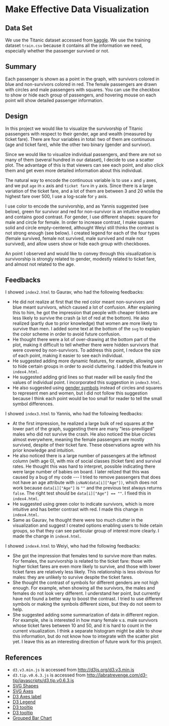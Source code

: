 Make Effective Data Visualization
=================================

Data Set
--------

We use the Titanic dataset accessed from
[kaggle](https://www.kaggle.com/c/titanic/data). We use the training dataset
`train.csv` because it contains all the information we need, especially whether
the passenger survived or not.

Summary
-------

Each passenger is shown as a point in the graph, with survivors colored in blue
and non-survivors colored in red. The female passengers are drawn with circles
and male passengers with squares. You can use the checkbox to show or hide each
group of passengers, and hovering mouse on each point will show detailed
passenger information.

Design
------

In this project we would like to visualize the survivorship of Titanic
passengers with respect to their gender, age and wealth (measured by ticket
fare). There are four variables in total: two of them are continuous (age and ticket
fare), while the other two binary (gender and survivor).

Since we would like to visualize individual passengers, and there are not so
many of them (several hundred in our dataset), I decide to use a scatter
plot. The advantage of this is that viewers can see each point, and also click
them and get even more detailed information about this individual.

The natural way to encode the continuous variable is to use `x` and `y` axes,
and we put `age` in `x` axis and `ticket fare` in `y` axis. Since there is a
large variation of the ticket fare, and a lot of them are between 3 and 20 while
the highest fare over 500, I use a log-scale for `y` axis.

I use color to encode the survivorship, and as Yannis suggested (see below),
green for survivor and red for non-survivor is an intuitive encoding and
contains good contrast. For gender, I use different shapes: square for male and
circle for female. In order to increase contrast, I make squares solid and
circle empty-centered, althought Weiyi still thinks the contrast is not strong
enough (see below). I created legend for each of the four types (female
survived, female not survived, male survived and male not survived), and allow
users show or hide each group with checkboxes.

An point I observed and would like to convey through this visualization is
survivorship is strongly related to gender, modestly related to ticket fare, and
almost not related to the age.

Feedbacks
---------

I showed `index2.html` to Gaurav, who had the following feedbacks:
* He did not realize at first that the red color meant non-survivors and blue
  meant survivors, which caused a lot of confusion. After explaining this to
  him, he got the impression that people with cheaper tickets are less likely to
  survive the crash (a lot of red at the bottom). He also realized (partly due
  to prior knowledge) that women are more likely to survive than men. I added
  some text at the bottom of the `svg` to explain the color scheme in order to
  avoid future confusion.
* He thought there were a lot of over-drawing at the bottom part of the plot,
  making it difficult to tell whether there were hidden survivors that were
  covered by non-survivors. To address this point, I reduce the size of each
  point, making it easier to see each individual.
* He suggested adding more dynamic features, for example, allowing user to hide
  certain groups in order to avoid cluttering. I added this feature in
  `index4.html`.
* He suggested adding grid lines so that reader will be easily find the values
  of individual point. I incorporated this suggestion in `index3.html`.
* He also suggested using
  [gender symbols](https://en.wikipedia.org/wiki/Gender_symbol) instead of
  circles and squares to represent men and women, but I did not follow this
  suggestion because I think each point would be too small for reader to tell
  the small symbol differences.


I showed `index3.html` to Yannis, who had the following feedbacks:
* At the first impression, he realized a large bulk of red squares at the lower
  part of the graph, suggesting there are many "less-previliged" males who did
  not survive the crash. He also noticed the blue circles almost everywhere,
  meaning the female passengers are mostly survived, despite of their ticket
  fare. These observations agree with his prior knowledge and intuition.
* He also noticed there is a large number of passengers at the leftmost column
  (with age 0), with mix of social classes (ticket fare) and survival rates. He
  thought this was hard to interpret, possible indicating there were large
  number of babies on board. I later relized that this was caused by a bug of my
  code --- I tried to remove passengers that does not have an age attribute with
  `isNaN(data[i]["Age"])`, which does not work because `data[i]["Age"]` is `""`
  and the previous test always returns `false`. The right test should be
  `data[i]["Age"] == ""`. I fixed this in `index4.html`.
* He suggested using green color to indicate survivors, which is more intuitive
  and has better contrast with red. I made this change in `index4.html`.
* Same as Gaurav, he thought there were too much clutter in the visualization
  and suggest I created options enabling users to hide cetain groups, so that
  they can see particular group of interest more clearly. I made the change in
  `index4.html`.


I showed `index4.html` to Weiyi, who had the following feedbacks:
* She got the impression that females tend to survive more than males. For
  females, the survivorship is related to the ticket fare: those with higher
  ticket fares are even more likely to survive, and those with lower ticket
  fares are relatively less likely. This relationship is less obvious for males:
  they are unlikely to survive despite the ticket fares.
* She thought the contrast of symbols for different genders are not high
  enough. For example, when showing all the survivors, the males and females do
  not look very different. I understand her point, but currently have not found
  a better way to boost the contrast. I tried to use different symbols or making
  the symbols different sizes, but they do not seem to help.
* She suggested adding some summarization of data in different region. For
  example, she is interested in how many female v.s. male survivors whose ticket
  fares between 10 and 50, and it is hard to count in the current
  visualization. I think a separate histogram might be able to show this
  information, but do not know how to integrate with the scatter plot yet. I
  leave this as an interesting direction of future work for this project.


References
----------

* `d3.v3.min.js` is accessed from http://d3js.org/d3.v3.min.js
* `d3.tip.v0.6.3.js` is accessed from http://labratrevenge.com/d3-tip/javascripts/d3.tip.v0.6.3.js
* [SVG Shapes](https://github.com/mbostock/d3/wiki/SVG-Shapes)
* [SVG Axes](https://github.com/mbostock/d3/wiki/SVG-Axes)
* [D3 Axes label](http://stackoverflow.com/questions/11189284/d3-axis-labeling)
* [D3 Legend](http://bl.ocks.org/ZJONSSON/3918369)
* [D3 tooltip](http://bl.ocks.org/weiglemc/6185069)
* [D3 tooltip](http://bl.ocks.org/Caged/6476579)
* [Grouped Bar Chart](http://bl.ocks.org/mbostock/3887051/)
